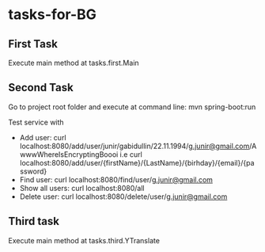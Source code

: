 # tasks-for-BG
## First Task
Execute main method at tasks.first.Main
## Second Task
Go to project root folder and execute at command line: mvn spring-boot:run

Test service with
- Add user: 
curl localhost:8080/add/user/junir/gabidullin/22.11.1994/g.junir@gmail.com/AwwwWhereIsEncryptingBoooi
i.e curl localhost:8080/add/user/{firstName}/{LastName}/{birhday}/{email}/{password}
- Find user:
curl localhost:8080/find/user/g.junir@gmail.com
- Show all users:
curl localhost:8080/all
- Delete user:
curl localhost:8080/delete/user/g.junir@gmail.com
## Third task
Execute main method at tasks.third.YTranslate

